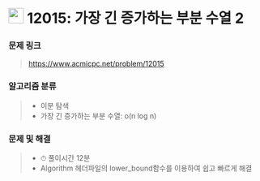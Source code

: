 # <img src="https://d2gd6pc034wcta.cloudfront.net/tier/14.svg" width="30">  12015: 가장 긴 증가하는 부분 수열 2

### 문제 링크

> https://www.acmicpc.net/problem/12015



### 알고리즘 분류

>- 이분 탐색
>- 가장 긴 증가하는 부분 수열: o(n log n)



### 문제 및 해결

>- ⏱ 풀이시간 12분
>- Algorithm 헤더파일의 lower_bound함수를 이용하여 쉽고 빠르게 해결
